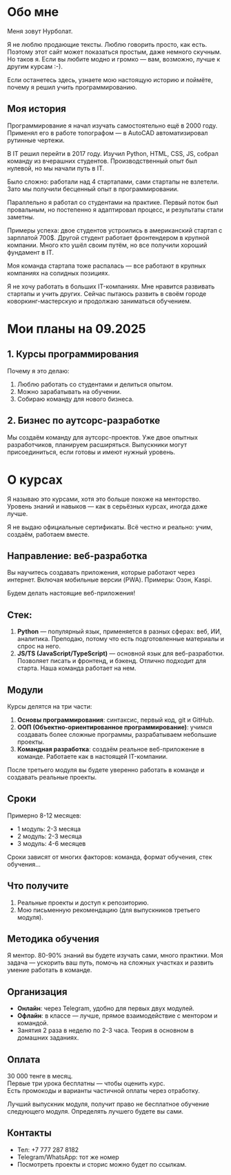 # Обо мне

Меня зовут Нурболат.  

Я не люблю продающие тексты. Люблю говорить просто, как есть. Поэтому этот сайт может показаться простым, даже немного скучным. Но таков я. Если вы любите модно и громко — вам, возможно, лучше к другим курсам :-).  

Если останетесь здесь, узнаете мою настоящую историю и поймёте, почему я решил учить программированию.  

## Моя история

Программирование я начал изучать самостоятельно ещё в 2000 году. Применял его в работе топографом — в AutoCAD автоматизировал рутинные чертежи.  

В IT решил перейти в 2017 году. Изучил Python, HTML, CSS, JS, собрал команду из вчерашних студентов. Производственный опыт был нулевой, но мы начали путь в IT.  

Было сложно: работали над 4 стартапами, сами стартапы не взлетели. Зато мы получили бесценный опыт в программировании.  

Параллельно я работал со студентами на практике. Первый поток был провальным, но постепенно я адаптировал процесс, и результаты стали заметны.  

Примеры успеха: двое студентов устроились в американский стартап с зарплатой 700$. Другой студент работает фронтендером в крупной компании. Много кто ушёл своим путём, но все получили хороший фундамент в IT.  

Моя команда стартапа тоже распалась — все работают в крупных компаниях на солидных позициях.  

Я не хочу работать в больших IT-компаниях. Мне нравится развивать стартапы и учить других. Сейчас пытаюсь развить в своём городе коворкинг-мастерскую и продолжаю заниматься обучением.  

# Мои планы на 09.2025

## 1. Курсы программирования
Почему я это делаю:
1. Люблю работать со студентами и делиться опытом.
2. Можно зарабатывать на обучении.
3. Собираю команду для нового бизнеса.  

## 2. Бизнес по аутсорс-разработке
Мы создаём команду для аутсорс-проектов. Уже двое опытных разработчиков, планируем расширяться. Выпускники могут присоединиться, если готовы и имеют нужный уровень.  

# О курсах

Я называю это курсами, хотя это больше похоже на менторство. Уровень знаний и навыков — как в серьёзных курсах, иногда даже лучше.  

Я не выдаю официальные сертификаты. Всё честно и реально: учим, создаём, работаем вместе.  

## Направление: веб-разработка
Вы научитесь создавать приложения, которые работают через интернет. Включая мобильные версии (PWA). Примеры: Озон, Kaspi.  

Будем делать настоящие веб-приложения!  

## Стек:
1. **Python** — популярный язык, применяется в разных сферах: веб, ИИ, аналитика. Преподаю, потому что есть подготовленные материалы и спрос на него.  
2. **JS/TS (JavaScript/TypeScript)** — основной язык для веб-разработки. Позволяет писать и фронтенд, и бэкенд. Отлично подходит для старта. Наша команда работает на нем.

## Модули
Курсы делятся на три части:  
1. **Основы программирования**: синтаксис, первый код, git и GitHub.  
2. **ООП (Объектно-ориентированное программирование)**: учимся создавать более сложные программы, разрабатываем небольшие проекты.  
3. **Командная разработка**: создаём реальное веб-приложение в команде. Работаете как в настоящей IT-компании.  

После третьего модуля вы будете уверенно работать в команде и создавать реальные проекты.  

## Сроки
Примерно 8-12 месяцев:  
- 1 модуль: 2-3 месяца  
- 2 модуль: 2-3 месяца  
- 3 модуль: 4-6 месяцев  

Сроки зависят от многих факторов: команда, формат обучения, стек обучения...

## Что получите
1. Реальные проекты и доступ к репозиторию.  
2. Мою письменную рекомендацию (для выпускников третьего модуля).  

## Методика обучения
Я ментор. 80-90% знаний вы будете изучать сами, много практики. Моя задача — ускорить ваш путь, помочь на сложных участках и развить умение работать в команде.  

## Организация
- **Онлайн**: через Telegram, удобно для первых двух модулей.  
- **Офлайн**: в классе — лучше, прямое взаимодействие с ментором и командой.  
- Занятия 2 раза в неделю по 2-3 часа. Теория в основном в домашних заданиях.  

## Оплата
30 000 тенге в месяц.  
Первые три урока бесплатны — чтобы оценить курс.  
Есть промокоды и варианты частичной оплаты через отработку.  

Лучший выпускник модуля, получит право не бесплатное обучение следующего модуля. Определять лучшего будете вы сами.

## Контакты
- Тел: +7 777 287 8182  
- Telegram/WhatsApp: тот же номер  
- Посмотреть проекты и сторис можно будет по ссылкам.

